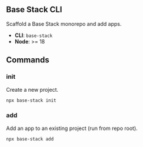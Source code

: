 ## Base Stack CLI

Scaffold a Base Stack monorepo and add apps.

- **CLI**: `base-stack`
- **Node**: >= 18

## Commands

### init
Create a new project.

```bash
npx base-stack init
```

### add
Add an app to an existing project (run from repo root).

```bash
npx base-stack add
```

